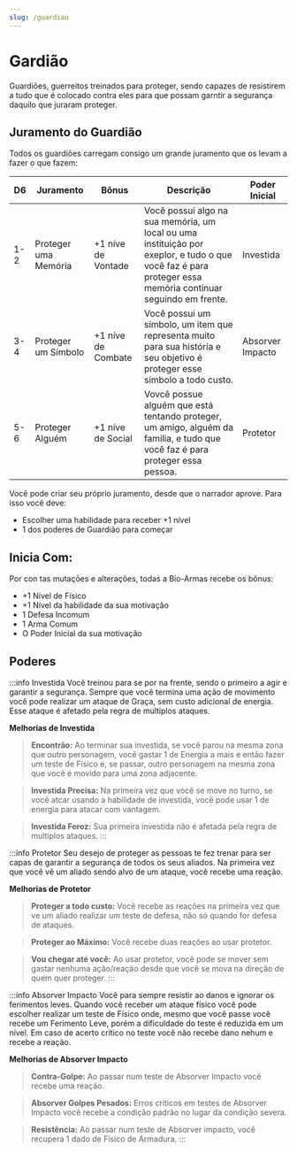 ```yaml
---
slug: /guardiao
---
```


# Gardião
Guardiões, guerreitos treinados para proteger, sendo capazes de resistirem a tudo que é colocado contra eles para que possam garntir a segurança daquilo que juraram proteger.

## Juramento do Guardião
Todos os guardiões carregam consigo um grande juramento que os levam a fazer o que fazem:

|  D6  | Juramento | Bônus | Descrição | Poder Inicial |
|---|---|----------|----------|----------|
| 1-2 | Proteger uma Memória | +1 níve de Vontade | Você possui algo na sua memória, um local ou uma instituição por exeplor, e tudo o que você faz é para proteger essa memória continuar seguindo em frente. | Investida |
| 3-4 | Proteger um Símbolo | +1 níve de Combate | Você possui um símbolo, um item que representa muito para sua história e seu objetivo é proteger esse símbolo a todo custo. | Absorver Impacto |
| 5-6 | Proteger Alguém | +1 níve de Social | Vovcê possue alguém que está tentando proteger, um amigo, alguém da família, e tudo que você faz é para proteger essa pessoa. | Protetor |

Você pode criar seu próprio juramento, desde que o narrador aprove. Para isso você deve: 
- Escolher uma habilidade para receber +1 nível 
- 1 dos poderes de Guardião para começar

## Inicia Com:

Por con tas mutações e alterações, todas a Bio-Armas recebe os bônus:
- +1 Nível de Físico
- +1 Nível da habilidade da sua motivação
- 1 Defesa Incomum
- 1 Arma Comum
- O Poder Inicial da sua motivação 

## Poderes

:::info Investida
Você treinou para se por na frente, sendo o primeiro a agir e garantir a segurança. Sempre que você termina uma ação de movimento você pode realizar um ataque de Graça, sem custo adicional de energia. Esse ataque é afetado pela regra de multiplos ataques.


**Melhorias de Investida**
> **Encontrão:** Ao terminar sua investida, se você parou na mesma zona que outro personagem, você gastar 1 de Energia a mais e então fazer um teste de Físico e, se passar, outro personagem na mesma zona que você é movido para uma zona adjacente.

> **Investida Precisa:** Na primeira vez que você se move no turno, se você atcar usando a habilidade de investida, você pode usar 1 de energia para atacar com vantagem.

> **Investida Feroz:** Sua primeira investida não é afetada pela regra de multiplos ataques.
:::

:::info Protetor
Seu desejo de proteger as pessoas te fez trenar para ser capas de garantir a segurança de todos os seus aliados. Na primeira vez que você vê um aliado sendo alvo de um ataque, você recebe uma reação.


**Melhorias de Protetor**
> **Proteger a todo custo:** Você recebe as reações na primeira vez que ve um aliado realizar um teste de defesa, não só quando for defesa de ataques.

> **Proteger ao Máximo:** Você recebe duas reações ao usar protetor.

> **Vou chegar até você:** Ao usar protetor, você pode se mover sem gastar nenhuma ação/reação desde que você se mova na direção de quem quer proteger.
:::

:::info Absorver Impacto
Você para sempre resistir ao danos e ignorar os ferimentos leves. Quando você receber um ataque físico você pode escolher realizar um teste de Físico onde, mesmo que você passe você recebe um Ferimento Leve, porém a dificuldade do teste é reduzida em um nível. Em caso de acerto crítico no teste você não recebe dano nehum e recebe a reação.


**Melhorias de Absorver Impacto**
> **Contra-Golpe:** Ao passar num teste de Absorver Impacto você recebe uma reação.

> **Absorver Golpes Pesados:** Erros críticos em testes de Absorver Impacto você recebe a condição padrão no lugar da condição severa.

> **Resistência:** Ao passar num teste de Absorver impacto, você recupera 1 dado de Físico de Armadura.
:::